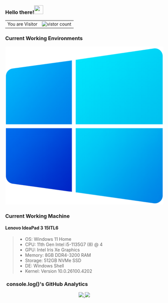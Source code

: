 ### Hello there!<img src="https://github.com/iamshubhamg/iamshubhamg/blob/master/Assests/Hi.gif" height="28px" width="29px">

<table>
  <tr>
    <td>You are Visitor</td>
    <td><img src="https://profile-counter.glitch.me/ritukanta/count.svg" alt="vistor count" height="30" /></td>
  </tr>
</table>

### Current Working Environments

[![Windows !!](/logo.png)](https://www.microsoft.com/en-us/software-download/windows11)

### Current Working Machine

#### Lenovo IdeaPad 3 15ITL6

> - OS: Windows 11 Home
> - CPU: 11th Gen Intel i5-1135G7 (8) @ 4
> - GPU: Intel Iris Xe Graphics
> - Memory: 8GB DDR4-3200 RAM
> - Storage: 512GB NVMe SSD
> - DE: Windows Shell
> - Kernel: Version 10.0.26100.4202

### &nbsp;console.log()'s GitHub Analytics

<p align="center">
<a href="https://github.com/ritukanta">
<img height="180em" src="https://github-readme-stats-eight-theta.vercel.app/api?username=ritukanta&show_icons=true&theme=nightowl&include_all_commits=true&count_private=true"/>
<img height="180em" src="https://github-readme-stats-eight-theta.vercel.app/api/top-langs/?username=ritukanta&layout=compact&langs_count=8&theme=nightowl"/>
</a>
</p>
<br/>
